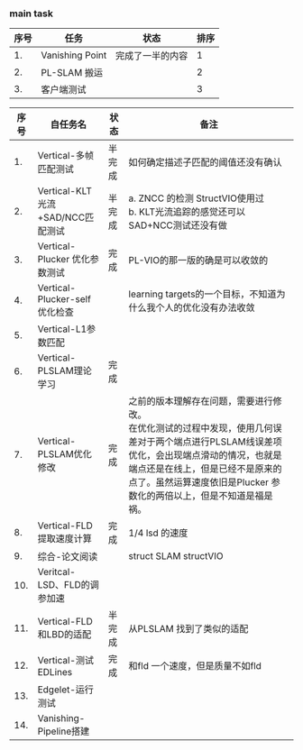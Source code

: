 <!--
 * @Author: Liu Weilong
 * @Date: 2021-03-13 18:52:51
 * @LastEditors: Liu Weilong 
 * @LastEditTime: 2021-03-15 11:56:58
 * @Description: 
-->
### main task

序号|任务|状态|排序
---|---|---|---
1.  |Vanishing Point|完成了一半的内容|1
2.  |PL-SLAM 搬运||2
3.  |客户端测试||3


序号|自任务名|状态|备注
----|----|----|--
1. |Vertical-多帧匹配测试|半完成|如何确定描述子匹配的阈值还没有确认
2. |Vertical-KLT光流+SAD/NCC匹配测试|半完成|a. ZNCC 的检测 StructVIO使用过<br>b. KLT光流追踪的感觉还可以 SAD+NCC测试还没有做
3. |Vertical-Plucker 优化参数测试|完成|PL-VIO的那一版的确是可以收敛的
4. |Vertical-Plucker-self 优化检查||learning targets的一个目标，不知道为什么我个人的优化没有办法收敛
5. |Vertical-L1参数匹配||
6. |Vertical-PLSLAM理论学习| 完成|
7. |Vertical-PLSLAM优化修改|完成|之前的版本理解存在问题，需要进行修改。<br>在优化测试的过程中发现，使用几何误差对于两个端点进行PLSLAM线误差项优化，会出现端点滑动的情况，也就是端点还是在线上，但是已经不是原来的点了。虽然运算速度依旧是Plucker 参数化的两倍以上，但是不知道是福是祸。
8. |Vertical-FLD 提取速度计算|完成|1/4 lsd 的速度
9. |综合-论文阅读||struct SLAM structVIO
10. |Veritcal-LSD、FLD的调参加速||
11. |Vertical-FLD和LBD的适配|半完成| 从PLSLAM 找到了类似的适配
12. |Vertical-测试EDLines|完成 |和fld 一个速度，但是质量不如fld|
13. |Edgelet-运行测试||
14. |Vanishing-Pipeline搭建||